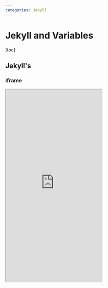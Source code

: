 ```yaml
---
categories: Jekyll
---
```


# Jekyll and Variables

[toc]

## Jekyll's

### iframe

<iframe height="600" src="https://jekyllrb.com/docs/variables/"/>

### Text

Global Variables:

- site
- page
- layout
- theme
- content
- paginator

`site` Variables:

- time
- pages
- posts
- related_posts
- static_files
- html_pages
- html_files
- collections
- data
- documents
- categories.CATEGORY
- tags.TAG
- url
- [CONFIGURATION_DATA]

`page` Variables:

- content
- title
- excerpt
- url
- date
- id
- categories
- collections
- tags
- dir
- name
- path
- next
- previous

`theme` Variables:

- root
- authors
- description
- version
- dependencies
- metadata

`paginator` Varibles:

- page
- per_page
- posts
- total_posts
- total_pages
- previous_page
- orevious_page_path
- next_page
- next_page_path



## Github Metadata

### iframe

Here is an iframe to view that [webpage](https://jekyll.github.io/github-metadata/site.github/).

<iframe height="600" src="https://jekyll.github.io/github-metadata/site.github/" />

### Text

```css
{
    "versions": {
        "jekyll": <version>,
        "kramdown": <version>,
        "liquid": <version>,
        "maruku": <version>,
        "rdiscount": <version>,
        "redcarpet": <version>,
        "RedCloth": <version>,
        "jemoji": <version>,
        "jekyll-mentions": <version>,
        "jekyll-redirect-from": <version>,
        "jekyll-sitemap": <version>,
        "github-pages": <version>,
        "ruby": <version>"
    },
    "hostname": "github.com",
    "pages_hostname": "github.io",
    "api_url": "https://api.github.com",
    "help_url": "https://help.github.com",
    "environment": "dotcom",
    "pages_env": "dotcom",
    "public_repositories": [ Repository Objects ],
    "organization_members": [ User Objects ],
    "build_revision": "cbd866ebf142088896cbe71422b949de7f864bce",
    "project_title": "metadata-example",
    "project_tagline": "A GitHub Pages site to showcase repository metadata",
    "owner_name": "github",
    "owner_url": "https://github.com/github",
    "owner_gravatar_url": "https://github.com/github.png",
    "repository_url": "https://github.com/github/metadata-example",
    "repository_nwo": "github/metadata-example",
    "repository_name": "metadata-example",
    "zip_url": "https://github.com/github/metadata-example/zipball/gh-pages",
    "tar_url": "https://github.com/github/metadata-example/tarball/gh-pages",
    "clone_url": "https://github.com/github/metadata-example.git",
    "releases_url": "https://github.com/github/metadata-example/releases",
    "issues_url": "https://github.com/github/metadata-example/issues",
    "wiki_url": "https://github.com/github/metadata-example/wiki",
    "language": null,
    "is_user_page": false,
    "is_project_page": true,
    "show_downloads": true,
    "url": "http://username.github.io/metadata-example", // (or the CNAME)
    "baseurl": "/metadata-example",
    "contributors": [ User Objects ],
    "releases": [ Release Objects ],
    "latest_release": [ Release Object ],
    "private": false,
    "archived": false,
    "disabled": false,
    "license": {
      "key": "mit",
      "name": "MIT License",
      "spdx_id": "MIT",
      "url": "https://api.github.com/licenses/mit"
    },
    "source": {
      "branch": "gh-pages",
      "path": "/"
    }
}
```

